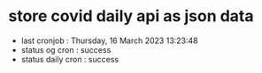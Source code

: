 # store covid daily api as json data

- last cronjob : Thursday, 16 March 2023 13:23:48
- status og cron : success
- status daily cron : success
      
      